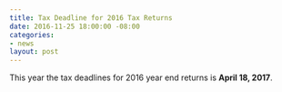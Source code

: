 ```yaml
---
title: Tax Deadline for 2016 Tax Returns
date: 2016-11-25 18:00:00 -08:00
categories:
- news
layout: post
---
```


This year the tax deadlines for 2016 year end returns is **April 18, 2017**.
